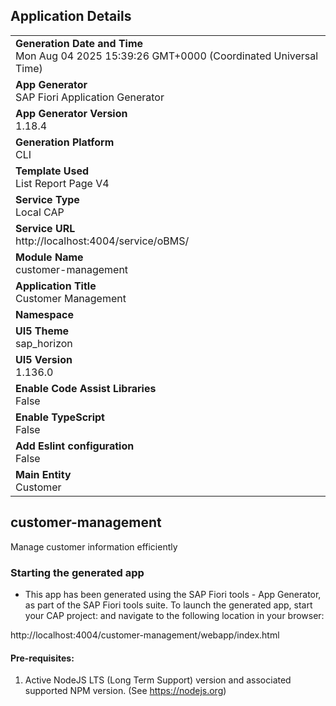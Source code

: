 ## Application Details
|               |
| ------------- |
|**Generation Date and Time**<br>Mon Aug 04 2025 15:39:26 GMT+0000 (Coordinated Universal Time)|
|**App Generator**<br>SAP Fiori Application Generator|
|**App Generator Version**<br>1.18.4|
|**Generation Platform**<br>CLI|
|**Template Used**<br>List Report Page V4|
|**Service Type**<br>Local CAP|
|**Service URL**<br>http://localhost:4004/service/oBMS/|
|**Module Name**<br>customer-management|
|**Application Title**<br>Customer Management|
|**Namespace**<br>|
|**UI5 Theme**<br>sap_horizon|
|**UI5 Version**<br>1.136.0|
|**Enable Code Assist Libraries**<br>False|
|**Enable TypeScript**<br>False|
|**Add Eslint configuration**<br>False|
|**Main Entity**<br>Customer|

## customer-management

Manage customer information efficiently

### Starting the generated app

-   This app has been generated using the SAP Fiori tools - App Generator, as part of the SAP Fiori tools suite.  To launch the generated app, start your CAP project:  and navigate to the following location in your browser:

http://localhost:4004/customer-management/webapp/index.html

#### Pre-requisites:

1. Active NodeJS LTS (Long Term Support) version and associated supported NPM version.  (See https://nodejs.org)


